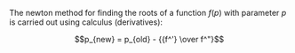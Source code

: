 
The newton method for finding the roots of a function $f(p)$ with parameter $p$ is carried out using calculus (derivatives):
```math 
p_{new} = p_{old} - {{f^'} \over f^"}
```
